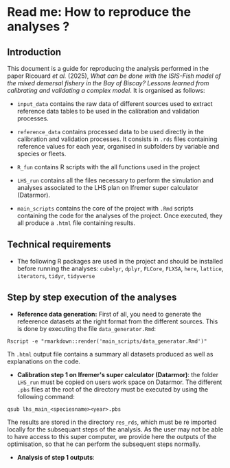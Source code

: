 # Read me: How to reproduce the analyses ?


## Introduction

This document is a guide for reproducing the analysis performed in the paper Ricouard *et al.* (2025), *What can be done with the ISIS-Fish model of the mixed demersal fishery in the Bay of Biscay? Lessons learned from calibrating and validating a complex model*. It is organised as follows:

*  `input_data` contains the raw data of different sources used to extract reference data tables to be used in the calibration and validation processes.

* `reference_data` contains processed data to be used directly in the calibration and validation processes. It consists in `.rds` files containing reference values for each year, organised in subfolders by variable and species or fleets.

* `R_fun` contains R scripts with the all functions used in the project 

* `LHS_run` contains all the files necessary to perform the simulation and analyses associated to the LHS plan on Ifremer super calculator (Datarmor). 

* `main_scripts` contains the core of the project with `.Rmd` scripts containing the code for the analyses of the project. Once executed, they all produce a `.html` file containing results.

## Technical requirements

* The following R packages are used in the project and should be installed before running the analyses: `cubelyr`, `dplyr`, `FLCore`, `FLXSA`, `here`, `lattice`, `iterators`, `tidyr`, `tidyverse` 

## Step by step execution of the analyses

* **Reference data generation:** First of all, you need to generate the refeerence datasets at the right format from the different sources. This is done by executing the file `data_generator.Rmd`:
```
Rscript -e "rmarkdown::render('main_scripts/data_generator.Rmd')"
```
Th `.html` output file contains a summary all datasets produced as well as explanations on the code.

* **Calibration step 1 on Ifremer's super calculator (Datarmor)**: the folder `LHS_run` must be copied on users work space on Datarmor. The different `.pbs` files at the root of the directory must be executed by using the following command:
```
qsub lhs_main_<speciesname><year>.pbs
```
The results are stored in the directory `res_rds`, which must be re imported locally for the subsequant steps of the analysis. As the user may not be able to have access to this super computer, we provide  here the outputs of the optimisation, so that he can perform the subsequent steps normally.

* **Analysis of step 1 outputs**: 